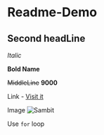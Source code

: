 # Readme-Demo
## Second headLine

_Italic_

**Bold Name**

~~MiddleLine~~ **9000**

Link -
 [Visit it](https://google.com "For Deatils")

Image
![Sambit](https://firebasestorage.googleapis.com/v0/b/videostreaming-33685.appspot.com/o/sam.jpeg?alt=media&token=5b09450c-1cbc-47f3-8520-22abcb17f72a "My Image")

Use `for` loop
